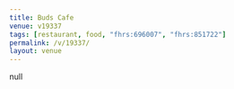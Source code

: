 ```yaml
---
title: Buds Cafe
venue: v19337
tags: [restaurant, food, "fhrs:696007", "fhrs:851722"]
permalink: /v/19337/
layout: venue
---
```

null
